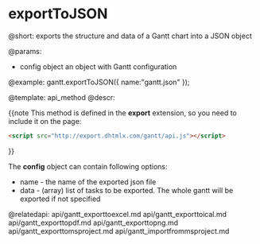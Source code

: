 exportToJSON
=============

@short:
	exports the structure and data of a Gantt chart into a JSON object

@params:

- config 	object		an object with Gantt configuration


@example:
gantt.exportToJSON({
	name:"gantt.json"
});


@template:	api_method
@descr:

{{note This method is defined in the **export** extension, so you need to include it on the page:
~~~html
<script src="http://export.dhtmlx.com/gantt/api.js"></script>  
~~~
}}



The **config** object can contain following options:

- name - the name of the exported json file
- data - (array) list of tasks to be exported. The whole gantt will be exported if not specified


@relatedapi:
api/gantt_exporttoexcel.md
api/gantt_exporttoical.md
api/gantt_exporttopdf.md
api/gantt_exporttopng.md
api/gantt_exporttomsproject.md
api/gantt_importfrommsproject.md
